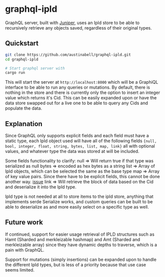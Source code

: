 # graphql-ipld

GraphQL server, built with [Juniper](https://github.com/graphql-rust/juniper), uses an Ipld store to be able to recursively retrieve any objects saved, regardless of their original types.

## Quickstart

```bash
git clone https://github.com/austinabell/graphql-ipld.git
cd graphql-ipld

# Start graphql server with
cargo run
```
This will start the server at `http://localhost:8000` which will be a GraphiQL interface to be able to run any queries or mutations. By default, there is nothing in the store and there is currently only the option to insert an integer value which returns it's Cid. This can be easily expanded upon or have the data store swapped out for a live one to be able to query any Cids and populate the data.

## Explanation

Since GraphQL only supports explicit fields and each field must have a static type, each Ipld object used will have all of the following fields `{null, bool, integer, float, string, bytes, list, map, link}` all with optional values, and whatever type the data was stored at will be included. 

Some fields functionality to clarify:
null => Will return true if that type was serialized as null
bytes => encoded as hex bytes as a string
list => Array of Ipld objects, which can be selected the same as the base type
map => Array of key value pairs. Since there have to be explicit fields, this cannot be done another way. [issue](https://github.com/graphql/graphql-spec/issues/101)
link => Will retrieve the block of data based on the Cid and deserialize it into the Ipld type.

Ipld type is not needed at all to store items to the ipld store, anything that implements serde Serialize works, and custom queries can be built to be able to deserialize as and more easily select on a specific type as well.

## Future work

If continued, support for easier usage retrieval of IPLD structures such as Hamt (Sharded and merkleizable hashmap) and Amt (Sharded and merkleizable array) since they have dynamic depths to traverse, which is a pain with GraphQL.

Support for mutations (simply insertions) can be expanded upon to handle the different Ipld types, but is less of a priority because that use case seems limited.
